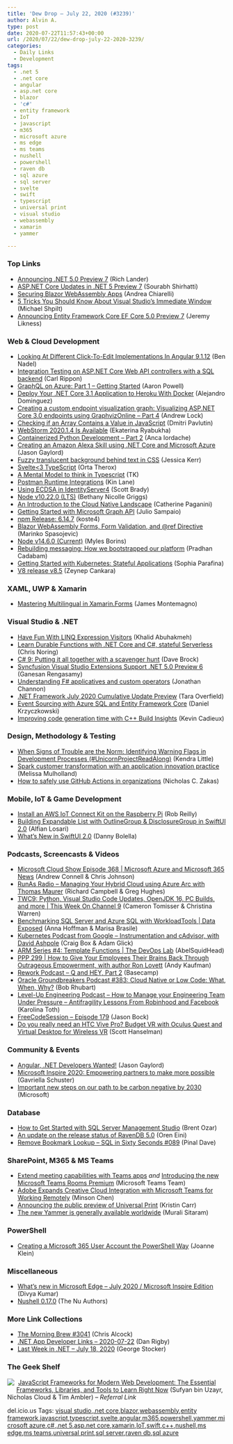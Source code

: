 ```yaml
---
title: 'Dew Drop – July 22, 2020 (#3239)'
author: Alvin A.
type: post
date: 2020-07-22T11:57:43+00:00
url: /2020/07/22/dew-drop-july-22-2020-3239/
categories:
  - Daily Links
  - Development
tags:
  - .net 5
  - .net core
  - angular
  - asp.net core
  - blazor
  - 'c#'
  - entity framework
  - IoT
  - javascript
  - m365
  - microsoft azure
  - ms edge
  - ms teams
  - nushell
  - powershell
  - raven db
  - sql azure
  - sql server
  - svelte
  - swift
  - typescript
  - universal print
  - visual studio
  - webassembly
  - xamarin
  - yammer

---
```

### <a name="top"></a>Top Links

  * <a href="https://devblogs.microsoft.com/dotnet/announcing-net-5-0-preview-7/" target="_blank" rel="noopener noreferrer">Announcing .NET 5.0 Preview 7</a> (Rich Lander)
  * <a href="https://devblogs.microsoft.com/aspnet/asp-net-core-updates-in-net-5-preview-7/" target="_blank" rel="noopener noreferrer">ASP.NET Core Updates in .NET 5 Preview 7</a> (Sourabh Shirhatti)
  * <a href="https://auth0.com/blog/securing-blazor-webassembly-apps/" target="_blank" rel="noopener noreferrer">Securing Blazor WebAssembly Apps</a> (Andrea Chiarelli)
  * <a href="https://michaelscodingspot.com/visual-studio-immediate-window/" target="_blank" rel="noopener noreferrer">5 Tricks You Should Know About Visual Studio’s Immediate Window</a> (Michael Shpilt)
  * <a href="https://devblogs.microsoft.com/dotnet/announcing-entity-framework-core-ef-core-5-0-preview-7/" target="_blank" rel="noopener noreferrer">Announcing Entity Framework Core EF Core 5.0 Preview 7</a> (Jeremy Likness)



### <a name="web"></a>Web & Cloud Development

  * <a href="https://www.bennadel.com/blog/3865-looking-at-different-click-to-edit-implementations-in-angular-9-1-12.htm" target="_blank" rel="noopener noreferrer">Looking At Different Click-To-Edit Implementations In Angular 9.1.12</a> (Ben Nadel)
  * <a href="https://www.carlrippon.com/integration-testing-on-asp.net-web-api-controllers-with-a-sql-backend/" target="_blank" rel="noopener noreferrer">Integration Testing on ASP.NET Core Web API controllers with a SQL backend</a> (Carl Rippon)
  * <a href="https://techcommunity.microsoft.com/t5/apps-on-azure/graphql-on-azure-part-1-getting-started/ba-p/1537359" target="_blank" rel="noopener noreferrer">GraphQL on Azure: Part 1 &#8211; Getting Started</a> (Aaron Powell)
  * <a href="https://medium.com/swlh/deploy-your-net-core-3-1-application-to-heroku-with-docker-eb8c96948d32?source=rss----f5af2b715248---4" target="_blank" rel="noopener noreferrer">Deploy Your .NET Core 3.1 Application to Heroku With Docker</a> (Alejandro Dominguez)
  * <a href="https://andrewlock.net/creating-a-custom-endpoint-visualization-graph/" target="_blank" rel="noopener noreferrer">Creating a custom endpoint visualization graph: Visualizing ASP.NET Core 3.0 endpoints using GraphvizOnline &#8211; Part 4</a> (Andrew Lock)
  * <a href="https://dmitripavlutin.com/javascript-array-contains-value/" target="_blank" rel="noopener noreferrer">Checking if an Array Contains a Value in JavaScript</a> (Dmitri Pavlutin)
  * <a href="https://blog.jetbrains.com/webstorm/2020/07/webstorm-2020-1-4-is-available/" target="_blank" rel="noopener noreferrer">WebStorm 2020.1.4 Is Available</a> (Ekaterina Ryabukha)
  * <a href="https://www.docker.com/blog/containerized-python-development-part-2/" target="_blank" rel="noopener noreferrer">Containerized Python Development – Part 2</a> (Anca Iordache)
  * <a href="https://www.jasongaylord.com/blog/2020/07/21/creating-alexa-skill-using-dotnet-azure" target="_blank" rel="noopener noreferrer">Creating an Amazon Alexa Skill using .NET Core and Microsoft Azure</a> (Jason Gaylord)
  * <a href="https://jessitron.com/2020/07/21/fuzzy-translucent-background-behind-text-in-css/" target="_blank" rel="noopener noreferrer">Fuzzy translucent background behind text in CSS</a> (Jessica Kerr)
  * <a href="https://svelte.dev/blog/svelte-and-typescript" target="_blank" rel="noopener noreferrer">Svelte<3 TypeScript</a> (Orta Therox)
  * <a href="https://www.freecodecamp.org/news/a-mental-model-to-think-in-typescript-2/" target="_blank" rel="noopener noreferrer">A Mental Model to think in Typescript</a> (TK)
  * <a href="http://apievangelist.com/2020/07/21/postman-runtime-integrations/" target="_blank" rel="noopener noreferrer">Postman Runtime Integrations</a> (Kin Lane)
  * <a href="https://www.scottbrady91.com/Identity-Server/Using-ECDSA-in-IdentityServer4" target="_blank" rel="noopener noreferrer">Using ECDSA in IdentityServer4</a> (Scott Brady)
  * <a href="https://nodejs.org/en/blog/release/v10.22.0" target="_blank" rel="noopener noreferrer">Node v10.22.0 (LTS)</a> (Bethany Nicolle Griggs)
  * <a href="https://thenewstack.io/an-introduction-to-the-cloud-native-landscape/" target="_blank" rel="noopener noreferrer">An Introduction to the Cloud Native Landscape</a> (Catherine Paganini)
  * <a href="https://www.red-gate.com/simple-talk/dotnet/net-development/getting-started-with-microsoft-graph-api/" target="_blank" rel="noopener noreferrer">Getting Started with Microsoft Graph API</a> (Julio Sampaio)
  * <a href="https://blog.npmjs.org/post/624284273604706304" target="_blank" rel="noopener noreferrer">npm Release: 6.14.7</a> (koste4)
  * <a href="https://code-maze.com/blazor-webassembly-forms-form-validation/" target="_blank" rel="noopener noreferrer">Blazor WebAssembly Forms, Form Validation, and @ref Directive</a> (Marinko Spasojevic)
  * <a href="https://nodejs.org/en/blog/release/v14.6.0" target="_blank" rel="noopener noreferrer">Node v14.6.0 (Current)</a> (Myles Borins)
  * <a href="https://engineering.linkedin.com/blog/2020/bootstrapping-our-new-messaging-platform" target="_blank" rel="noopener noreferrer">Rebuilding messaging: How we bootstrapped our platform</a> (Pradhan Cadabam)
  * <a href="https://www.pulumi.com/blog/getting-started-with-k8s-part4/" target="_blank" rel="noopener noreferrer">Getting Started with Kubernetes: Stateful Applications</a> (Sophia Parafina)
  * <a href="https://v8.dev/blog/v8-release-85" target="_blank" rel="noopener noreferrer">V8 release v8.5</a> (Zeynep Cankara)



### <a name="silverlight"></a>XAML, UWP & Xamarin

  * <a href="https://devblogs.microsoft.com/xamarin/mastering-multilingual-in-xamarin-forms/" target="_blank" rel="noopener noreferrer">Mastering Multilingual in Xamarin.Forms</a> (James Montemagno)



### <a name="dotnet"></a>Visual Studio & .NET

  * <a href="https://khalidabuhakmeh.com/linq-expression-visitors" target="_blank" rel="noopener noreferrer">Have Fun With LINQ Expression Visitors</a> (Khalid Abuhakmeh)
  * <a href="https://techcommunity.microsoft.com/t5/apps-on-azure/learn-durable-functions-with-net-core-and-c-stateful-serverless/ba-p/1533559" target="_blank" rel="noopener noreferrer">Learn Durable Functions with .NET Core and C#, stateful Serverless</a> (Chris Noring)
  * <a href="https://daveabrock.com/2020/07/21/c-sharp-9-scavenger-hunt" target="_blank" rel="noopener noreferrer">C# 9: Putting it all together with a scavenger hunt</a> (Dave Brock)
  * <a href="https://www.syncfusion.com/blogs/post/syncfusion-visual-studio-extensions-support-net-5-0-preview-6.aspx" target="_blank" rel="noopener noreferrer">Syncfusion Visual Studio Extensions Support .NET 5.0 Preview 6</a> (Ganesan Rengasamy)
  * <a href="https://www.softwarepark.cc/blog/2020/7/19/understanding-f-applicatives-and-custom-operators" target="_blank" rel="noopener noreferrer">Understanding F# applicatives and custom operators</a> (Jonathan Channon)
  * <a href="https://devblogs.microsoft.com/dotnet/net-framework-july-2020-cumulative-update-preview/" target="_blank" rel="noopener noreferrer">.NET Framework July 2020 Cumulative Update Preview</a> (Tara Overfield)
  * <a href="https://daniel-krzyczkowski.github.io/Event-Sourcing-With-Azure-SQL-And-Entity-Framework-Core/" target="_blank" rel="noopener noreferrer">Event Sourcing with Azure SQL and Entity Framework Core</a> (Daniel Krzyczkowski)
  * <a href="https://devblogs.microsoft.com/cppblog/improving-code-generation-time-with-cpp-build-insights/" target="_blank" rel="noopener noreferrer">Improving code generation time with C++ Build Insights</a> (Kevin Cadieux)



### <a name="design"></a>Design, Methodology & Testing

  * <a href="https://www.red-gate.com/blog/when-signs-of-trouble-are-the-norm-identifying-warning-flags-in-development-processes" target="_blank" rel="noopener noreferrer">When Signs of Trouble are the Norm: Identifying Warning Flags in Development Processes (#UnicornProjectReadAlong)</a> (Kendra Little)
  * <a href="https://blogs.partner.microsoft.com/mpn/spark-your-customers-transformation-with-an-app-innovation-practice/" target="_blank" rel="noopener noreferrer">Spark customer transformation with an application innovation practice</a> (Melissa Mulholland)
  * <a href="http://feedproxy.google.com/~r/nczonline/~3/6PYMpfvloDw/" target="_blank" rel="noopener noreferrer">How to safely use GitHub Actions in organizations</a> (Nicholas C. Zakas)



### <a name="mobile"></a>Mobile, IoT & Game Development

  * <a href="https://thenewstack.io/install-an-aws-iot-connect-kit-on-the-raspberry-pi/" target="_blank" rel="noopener noreferrer">Install an AWS IoT Connect Kit on the Raspberry Pi</a> (Rob Reilly)
  * <a href="https://medium.com/@alfianlosari/building-expandable-list-with-outlinegroup-disclosuregroup-in-swiftui-2-0-aa9dda14bbab?source=rss-192bb381a5de------2" target="_blank" rel="noopener noreferrer">Building Expandable List with OutlineGroup & DisclosureGroup in SwiftUI 2.0</a> (Alfian Losari)
  * <a href="https://heartbeat.fritz.ai/whats-new-in-swiftui-2-0-fd032acadd8f?source=rss----680eee12c50d---4" target="_blank" rel="noopener noreferrer">What’s New in SwiftUI 2.0</a> (Danny Bolella)



### <a name="podcasts"></a>Podcasts, Screencasts & Videos

  * <a href="http://feeds.microsoftcloudshow.com/~r/microsoftcloudshowepisodes/~3/KC8fzymbo98/" target="_blank" rel="noopener noreferrer">Microsoft Cloud Show Episode 368 | Microsoft Azure and Microsoft 365 News</a> (Andrew Connell & Chris Johnson)
  * <a href="http://feedproxy.google.com/~r/RunaAsRadioWma/~3/LQfTrKSUxAc/default.aspx" target="_blank" rel="noopener noreferrer">RunAs Radio &#8211; Managing Your Hybrid Cloud using Azure Arc with Thomas Maurer</a> (Richard Campbell & Greg Hughes)
  * <a href="https://channel9.msdn.com/Shows/This+Week+On+Channel+9/TWC9-Python-Visual-Studio-Code-Updates-OpenJDK-16-PC-Builds-and-more?WT.mc_id=DX_MVP4025064" target="_blank" rel="noopener noreferrer">TWC9: Python, Visual Studio Code Updates, OpenJDK 16, PC Builds, and more | This Week On Channel 9</a> (Cameron Tomisser & Christina Warren)
  * <a href="https://channel9.msdn.com/Shows/Data-Exposed/Benchmarking-SQL-Server-and-Azure-SQL-with-WorkloadTools?WT.mc_id=DX_MVP4025064" target="_blank" rel="noopener noreferrer">Benchmarking SQL Server and Azure SQL with WorkloadTools | Data Exposed</a> (Anna Hoffman & Marisa Brasile)
  * <a href="https://kubernetespodcast.com/episode/113-instrumentation-and-cadvisor/" target="_blank" rel="noopener noreferrer">Kubernetes Podcast from Google &#8211; Instrumentation and cAdvisor, with David Ashpole</a> (Craig Box & Adam Glick)
  * <a href="https://channel9.msdn.com/Shows/DevOps-Lab/ARM-Series-4-Template-Functions?WT.mc_id=DX_MVP4025064" target="_blank" rel="noopener noreferrer">ARM Series #4: Template Functions | The DevOps Lab</a> (AbelSquidHead)
  * <a href="https://peopleandprojectspodcast.com/299" target="_blank" rel="noopener noreferrer">PPP 299 | How to Give Your Employees Their Brains Back Through Outrageous Empowerment, with author Ron Lovett</a> (Andy Kaufman)
  * <a href="https://share.transistor.fm/s/d38d01c8" target="_blank" rel="noopener noreferrer">Rework Podcast &#8211; Q and HEY, Part 2</a> (Basecamp)
  * <a href="http://feedproxy.google.com/~r/OtnArch2Arch/~3/jCw5Bw2rz1Y/" target="_blank" rel="noopener noreferrer">Oracle Groundbreakers Podcast #383: Cloud Native or Low Code: What, When, Why?</a> (Bob Rhubart)
  * <a href="http://codingsans.com/blog/antifragile-leadership-under-pressure" target="_blank" rel="noopener noreferrer">Level-Up Engineering Podcast &#8211; How to Manage your Engineering Team Under Pressure &#8211; Antifragility Lessons From Robinhood and Facebook</a> (Karolina Toth)
  * <a href="http://www.youtube.com/watch?v=UlMDdvN2Z3A" target="_blank" rel="noopener noreferrer">FreeCodeSession &#8211; Episode 179</a> (Jason Bock)
  * <a href="http://www.youtube.com/watch?v=4-S8Wy5BoxU" target="_blank" rel="noopener noreferrer">Do you really need an HTC Vive Pro? Budget VR with Oculus Quest and Virtual Desktop for Wireless VR</a> (Scott Hanselman)



### <a name="events"></a>Community & Events

  * <a href="https://www.jasongaylord.com/blog/2020/07/22/angular-dotnet-developers-wanted" target="_blank" rel="noopener noreferrer">Angular, .NET Developers Wanted!</a> (Jason Gaylord)
  * <a href="https://blogs.microsoft.com/blog/2020/07/21/microsoft-inspire-2020-empowering-partners-to-make-more-possible/" target="_blank" rel="noopener noreferrer">Microsoft Inspire 2020: Empowering partners to make more possible</a> (Gavriella Schuster)
  * <a href="https://blogs.microsoft.com/blog/2020/07/21/important-new-steps-on-our-path-to-be-carbon-negative-by-2030/" target="_blank" rel="noopener noreferrer">Important new steps on our path to be carbon negative by 2030</a> (Microsoft)



### <a name="sql"></a>Database

  * <a href="http://feedproxy.google.com/~r/BrentOzar-SqlServerDba/~3/IwPgn2cXQ34/" target="_blank" rel="noopener noreferrer">How to Get Started with SQL Server Management Studio</a> (Brent Ozar)
  * <a href="http://feedproxy.google.com/~r/AyendeRahien/~3/xZL9aAgOrr8/an-update-on-the-release-status-of-ravendb-5-0" target="_blank" rel="noopener noreferrer">An update on the release status of RavenDB 5.0</a> (Oren Eini)
  * <a href="https://blog.sqlauthority.com/2020/07/22/remove-bookmark-lookup-sql-in-sixty-seconds-089/?utm_source=rss&utm_medium=rss&utm_campaign=remove-bookmark-lookup-sql-in-sixty-seconds-089" target="_blank" rel="noopener noreferrer">Remove Bookmark Lookup – SQL in Sixty Seconds #089</a> (Pinal Dave)



### <a name="sp"></a>SharePoint, M365 & MS Teams

  * <a href="https://techcommunity.microsoft.com/t5/microsoft-teams-blog/extend-meeting-capabilities-with-teams-apps/ba-p/1527812" target="_blank" rel="noopener noreferrer">Extend meeting capabilities with Teams apps</a> _and_ <a href="https://techcommunity.microsoft.com/t5/microsoft-teams-blog/introducing-the-new-microsoft-teams-rooms-premium/ba-p/1527686" target="_blank" rel="noopener noreferrer">Introducing the new Microsoft Teams Rooms Premium</a> (Microsoft Teams Team)
  * <a href="https://theblog.adobe.com/adobe-expands-creative-cloud-integration-with-microsoft-teams-for-working-remotely/" target="_blank" rel="noopener noreferrer">Adobe Expands Creative Cloud Integration with Microsoft Teams for Working Remotely</a> (Minson Chen)
  * <a href="https://techcommunity.microsoft.com/t5/windows-it-pro-blog/announcing-the-public-preview-of-universal-print/ba-p/1534891" target="_blank" rel="noopener noreferrer">Announcing the public preview of Universal Print</a> (Kristin Carr)
  * <a href="https://techcommunity.microsoft.com/t5/yammer-blog/the-new-yammer-is-generally-available-worldwide/ba-p/1521869" target="_blank" rel="noopener noreferrer">The new Yammer is generally available worldwide</a> (Murali Sitaram)



### <a name="ps"></a>PowerShell

  * <a href="https://joannecklein.com/2020/07/21/creating-a-microsoft-365-user-account-the-powershell-way/?utm_source=rss&utm_medium=rss&utm_campaign=creating-a-microsoft-365-user-account-the-powershell-way" target="_blank" rel="noopener noreferrer">Creating a Microsoft 365 User Account the PowerShell Way</a> (Joanne Klein)



### <a name="misc"></a>Miscellaneous

  * <a href="https://blogs.windows.com/windowsexperience/2020/07/21/whats-new-in-microsoft-edge-july-2020-microsoft-inspire-edition/?WT.mc_id=DX_MVP4025064" target="_blank" rel="noopener noreferrer">What’s new in Microsoft Edge – July 2020 / Microsoft Inspire Edition</a> (Divya Kumar)
  * <a href="https://www.nushell.sh/blog/2020/07/21/nushell_0_17_0.html" target="_blank" rel="noopener noreferrer">Nushell 0.17.0</a> (The Nu Authors)



### <a name="links"></a>More Link Collections

  * <a href="http://feedproxy.google.com/~r/ReflectivePerspective/~3/t9THtFJZYVE/" target="_blank" rel="noopener noreferrer">The Morning Brew #3041</a> (Chris Alcock)
  * <a href="https://links.danrigby.com/2020/07/app-developer-links-2020-07-22/" target="_blank" rel="noopener noreferrer">.NET App Developer Links &#8211; 2020-07-22</a> (Dan Rigby)
  * <a href="https://georgestocker.com/2020/07/21/last-week-in-net-july-18-2020/?utm_source=rss&utm_medium=rss&utm_campaign=last-week-in-net-july-18-2020" target="_blank" rel="noopener noreferrer">Last Week in .NET – July 18, 2020</a> (George Stocker)



### <a name="shelf"></a>The Geek Shelf

<a href="https://www.amazon.com/JavaScript-Frameworks-Modern-Web-Development/dp/1484249941/?tag=amavin-20" target="_blank" rel="noopener noreferrer"><img decoding="async" align="left" style="margin: 0px 5px 10px 0px; border: 0px currentcolor; border-image: none; float: left; display: inline; background-image: none;" src="https://m.media-amazon.com/images/I/614lrYr3WYL._AC_UY218_.jpg" border="0" /></a>&nbsp;<a href="https://www.amazon.com/JavaScript-Frameworks-Modern-Web-Development/dp/1484249941/?tag=amavin-20" target="_blank" rel="noopener noreferrer">JavaScript Frameworks for Modern Web Development: The Essential Frameworks, Libraries, and Tools to Learn Right Now</a> (Sufyan bin Uzayr, Nicholas Cloud & Tim Ambler) _&#8211; Referral Link_







<div class="wlWriterEditableSmartContent" id="scid:77ECF5F8-D252-44F5-B4EB-D463C5396A79:449ec01c-5f65-4cab-89f8-3de99f9fe933" style="margin: 0px; padding: 0px; float: none; display: inline;">
  del.icio.us Tags: <a href="http://del.icio.us/popular/visual+studio" rel="tag">visual studio</a>,<a href="http://del.icio.us/popular/.net+core" rel="tag">.net core</a>,<a href="http://del.icio.us/popular/blazor" rel="tag">blazor</a>,<a href="http://del.icio.us/popular/webassembly" rel="tag">webassembly</a>,<a href="http://del.icio.us/popular/entity+framework" rel="tag">entity framework</a>,<a href="http://del.icio.us/popular/javascript" rel="tag">javascript</a>,<a href="http://del.icio.us/popular/typescript" rel="tag">typescript</a>,<a href="http://del.icio.us/popular/svelte" rel="tag">svelte</a>,<a href="http://del.icio.us/popular/angular" rel="tag">angular</a>,<a href="http://del.icio.us/popular/m365" rel="tag">m365</a>,<a href="http://del.icio.us/popular/powershell" rel="tag">powershell</a>,<a href="http://del.icio.us/popular/yammer" rel="tag">yammer</a>,<a href="http://del.icio.us/popular/microsoft+azure" rel="tag">microsoft azure</a>,<a href="http://del.icio.us/popular/c%23" rel="tag">c#</a>,<a href="http://del.icio.us/popular/.net+5" rel="tag">.net 5</a>,<a href="http://del.icio.us/popular/asp.net+core" rel="tag">asp.net core</a>,<a href="http://del.icio.us/popular/xamarin" rel="tag">xamarin</a>,<a href="http://del.icio.us/popular/IoT" rel="tag">IoT</a>,<a href="http://del.icio.us/popular/swift" rel="tag">swift</a>,<a href="http://del.icio.us/popular/c%2b%2b" rel="tag">c++</a>,<a href="http://del.icio.us/popular/nushell" rel="tag">nushell</a>,<a href="http://del.icio.us/popular/ms+edge" rel="tag">ms edge</a>,<a href="http://del.icio.us/popular/ms+teams" rel="tag">ms teams</a>,<a href="http://del.icio.us/popular/universal+print" rel="tag">universal print</a>,<a href="http://del.icio.us/popular/sql+server" rel="tag">sql server</a>,<a href="http://del.icio.us/popular/raven+db" rel="tag">raven db</a>,<a href="http://del.icio.us/popular/sql+azure" rel="tag">sql azure</a>
</div>